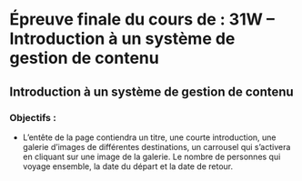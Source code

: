 # Épreuve finale du cours de : 31W – Introduction à un système de gestion de contenu
## Introduction à un système de gestion de contenu

### Objectifs :
- L’entête de la page contiendra un titre, une courte introduction, une galerie d’images de différentes destinations, un carrousel qui s’activera en cliquant sur une image de la galerie. Le nombre de personnes qui voyage ensemble, la date du départ et la date de retour.
